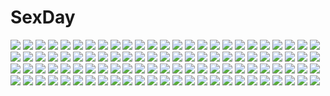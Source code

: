 # SexDay
![](https://konachan.com/jpeg/e293d60b621b6f18e1af2276c4954abf/Konachan.com%20-%20169533%20animal_ears%20boots%20brown_eyes%20brown_hair%20catgirl%20gun%20nancou_%28nankou%29%20original%20short_hair%20skirt%20tail%20thighhighs%20weapon%20white.jpg)
![](https://konachan.com/image/5af7ffee74c90377782b66f80ec13e26/Konachan.com%20-%20173375%20aqua_eyes%20aqua_hair%20close%20gloves%20hatsune_miku%20headphones%20jpeg_artifacts%20long_hair%20throtem%20twintails%20vocaloid.jpg)
![](https://konachan.com/image/69929931f9f5d5f99ea1f011d900fae4/Konachan.com%20-%20229291%202girls%20aliasing%20brown_eyes%20brown_hair%20headdress%20japanese_clothes%20kimi_no_na_wa%20long_hair%20miko%20miyamizu_mitsuha%20ponytail%20scroll_lock_%28scrool5%29.jpg)
![](https://konachan.com/image/e08424b1c01bed97cd3fbb4a3b17f18d/Konachan.com%20-%20204718%20anthropomorphism%20battleship_hime%20black_hair%20breasts%20chain%20collar%20dress%20elbow_gloves%20gloves%20horns%20kantai_collection%20long_hair%20orange_eyes%20pcw.jpg)
![](https://konachan.com/jpeg/89bad6f35bf035f985a1d5362640efdd/Konachan.com%20-%20208476%20bakemonogatari%20bow%20hachikuji_mayoi%20headband%20loli%20monogatari_%28series%29%20nisemonogatari%20school_uniform%20socks%20twintails.jpg)
![](https://konachan.com/image/7beef64d01c9937b4a18b6b1303f1b71/Konachan.com%20-%20205744%20asamurasaki%20black_hair%20blue_eyes%20dress%20hat%20long_hair%20necklace%20original%20sunset%20water.jpg)
![](https://konachan.com/image/1184970b9e95316e0be4d40ae5a1420f/Konachan.com%20-%20251389%20brown_hair%20building%20city%20clouds%20grass%20kneehighs%20k_ryo%20long_hair%20original%20park%20reflection%20scenic%20school_uniform%20short_hair%20skirt%20sky%20tree%20water.jpg)
![](https://konachan.com/image/321e5e4cbb9953367d5caff10d7f1481/Konachan.com%20-%20190833%202girls%20ayase_miya%20azumi_risa%20black_hair%20blue_eyes%20jpeg_artifacts%20petals%20pink_eyes%20pink_hair%20ribbons%20school_uniform%20tagme%20twintails%20zoom_layer.jpg)
![](https://konachan.com/jpeg/66c557414cbc35372949ac422565e747/Konachan.com%20-%20300786%20anthropomorphism%20azur_lane%20censored%20maid%20penis%20pussy%20sex%20sirius_%28azur_lane%29%20uzuki_karasu.jpg)
![](https://konachan.com/image/d18eabe556a6115715bfae6ed675b98d/Konachan.com%20-%20303408%20aircraft%20black_hair%20blue_eyes%20clouds%20kinako_95%20original%20school_uniform%20short_hair%20sky.jpg)
![](https://konachan.com/image/808a36b6d008af9128da024088539f15/Konachan.com%20-%20128524%20esperanza_%28wp%29%20seikon_no_qwaser%20tagme.jpg)
![](https://konachan.com/image/07635ba4b48c1e273a33d5587befe948/Konachan.com%20-%20209135%20blue_eyes%20blue_hair%20blush%20fumihiko%20hikari_%28pokemon%29%20male%20nipples%20pokemon%20satoshi_%28pokemon%29%20sex%20takeshi_%28pokemon%29.jpg)
![](https://konachan.com/jpeg/6337db7315c08d3496e932071e750bd2/Konachan.com%20-%20210618%20boots%20dress%20fang%20hyakuya_mikaela%20kotohane%20krul_tepes%20long_hair%20owari_no_seraph%20petals%20pink_hair%20pointed_ears%20thighhighs%20vampire%20water%20wings.jpg)
![](https://konachan.com/image/df3c41039ffc8e04715b84e45223a03a/Konachan.com%20-%20172105%20brown_hair%20cape%20katana%20long_hair%20original%20pantyhose%20red_eyes%20school_uniform%20sword%20takayama_dan%20watermark%20weapon%20zoom_layer.jpg)
![](https://konachan.com/image/9a565488891929c28ec1328928dbb7ab/Konachan.com%20-%207804%20hina_ichigo%20rozen_maiden%20ushiki_yoshitaka.jpg)
![](https://konachan.com/jpeg/24f2e358d3dd9328c73d0c39298661a5/Konachan.com%20-%20121525%20amagami%20azuma_ren%20bra%20breasts%20cum%20nipples%20open_shirt%20panties%20tanamachi_kaoru%20underwear.jpg)
![](https://konachan.com/image/5874fe816ca963619f325b5529029113/Konachan.com%20-%2026406%20disgaea%20pleinair%20pointed_ears%20ryo.jpeg)
![](https://konachan.com/image/e30f8506eabed40b2ee4bd1b4839d20f/Konachan.com%20-%2086956%20bow%20breasts%20cape%20catgirl%20cirno%20cleavage%20daiyousei%20fairy%20group%20halloween%20hat%20kurobuta%20pink_hair%20pumpkin%20red_eyes%20ribbons%20rumia%20tail%20touhou%20wings.jpg)
![](https://konachan.com/jpeg/586bb630b7426fa3c4b25931bf103259/Konachan.com%20-%20165539%20bed%20blonde_hair%20blue_eyes%20breasts%20censored%20game_cg%20grimoire_no_shisho%20long_hair%20nipples%20nude%20pussy%20pussy_juice%20teresa_norwood%20wet.jpg)
![](https://konachan.com/jpeg/e2e0c4919b724c6ea39ff6c14c76d9f0/Konachan.com%20-%20134528%20asaba_yuu%20blonde_hair%20blue_eyes%20breasts%20cleavage%20feng%20game_cg%20hoshizora_e_kakaru_hashi%20hoshizora_e_kakaru_hashi_aa%20nanamori_seira.jpg)
![](https://konachan.com/jpeg/e28f15cfb1b582b96deeaa7df795853d/Konachan.com%20-%20286179%20barefoot%20black_hair%20blue_eyes%20blush%20breasts%20cleavage%20couch%20drink%20fang%20food%20glasses%20panties%20pizza%20pizza_thot%20tips%20twintails%20underwear%20yohan1754.jpg)
![](https://konachan.com/jpeg/22756f365c947b105fc80ede66a51b9f/Konachan.com%20-%20247393%20bikini%20blonde_hair%20blush%20breasts%20cameltoe%20lasterk%20navel%20nipples%20no_bra%20shirobako%20short_hair%20swimsuit%20thighhighs%20topless%20twintails%20white%20yano_erika.jpg)
![](https://konachan.com/jpeg/667601ae01acc161ed71e2a3c241bdf3/Konachan.com%20-%20195856%20blush%20bra%20breasts%20cleavage%20game_cg%20hikari_%28sakura_angels%29%20long_hair%20panties%20pink_hair%20purple_eyes%20sakura_angels%20tagme%20underwear%20wanaca%20winged_cloud.jpg)
![](https://konachan.com/image/bb983e1a0420fdfb3d407dd1592814e9/Konachan.com%20-%2039885%20hatsune_miku%20ipod%20parody%20polychromatic%20silhouette%20vocaloid.jpg)
![](https://konachan.com/image/4b55582c85bf33dfbc50e5e35806388f/Konachan.com%20-%2078069%20baka_to_test_to_shoukanjuu%20code_geass%20crossover%20godees%20male%20monochrome%20tsuchiya_kouta.jpg)
![](https://konachan.com/image/237247ef8b1ec585eecac7f17850adb8/Konachan.com%20-%20130115%20ass%20blush%20breasts%20idolmaster%20nipples%20panties%20red_eyes%20shijou_takane%20thighhighs%20umakatsuhai%20underwear.jpg)
![](https://konachan.com/image/98bddd14380e6368f101b95fcd0328c9/Konachan.com%20-%20283743%20animal%20building%20clouds%20fish%20landscape%20nobody%20nodata%20original%20scenic%20sky%20sunset%20water.jpg)
![](https://konachan.com/image/2cb48ac10640a9a462377331425c44b2/Konachan.com%20-%20247099%20boku_no_hero_academia%20braids%20brown_eyes%20brown_hair%20close%20japanese_clothes%20makumakukawaii%20short_hair%20signed%20uraraka_ochako%20yukata.jpg)
![](https://konachan.com/image/39fbc503b7ea3698762b253b70822141/Konachan.com%20-%2081388%20all_male%20ciel_phantomhive%20claude_faustus%20cosplay%20grell_sutcliff%20kuroshitsuji%20male%20pirate%20sebastian_michaelis.jpg)
![](https://konachan.com/image/f561a6e26641ba5adc6d3eceb4a655f9/Konachan.com%20-%20249285%20animal%20boots%20camera%20el-zheng%20hatsune_miku%20long_hair%20penguin%20scarf%20twintails%20vocaloid%20watermark%20white.jpg)
![](https://konachan.com/image/b4ffc561bcb38d50bf3d29b37c6c4b95/Konachan.com%20-%2036743%20caitsith_nekoko%20kirimiya_miduki%20shiraki_aeka%20tagme%20yume_miru_kusuri.jpg)
![](https://konachan.com/image/4a86c7aceadc7585109ca703207682c9/Konachan.com%20-%20185790%20anthropomorphism%20ass%20bed%20blush%20brown_eyes%20brown_hair%20fang%20ikazuchi_%28kancolle%29%20kantai_collection%20loli%20naobe009%20nopan%20short_hair%20thighhighs%20topless.jpg)
![](https://konachan.com/jpeg/73a6f9b725409378d8743aaed02e4c89/Konachan.com%20-%2087822%20amanatsu%20ayase_mao%20bed%20blue_eyes%20breasts%20chuablesoft%20cleavage%20ginta%20panties%20red_hair%20tagme%20underwear.jpg)
![](https://konachan.com/jpeg/8ef02b96afee9cdf1f39c04dce283d75/Konachan.com%20-%20182983%20ass%20blonde_hair%20blush%20eufonie%20game_cg%20headband%20koiken_otome%20panties%20someya_yuzu%20tateha%20tears%20underwear%20yellow_eyes.jpg)
![](https://konachan.com/jpeg/1dd0748f220edeb34cee17cba0ead919/Konachan.com%20-%20139317%20bikini%20blush%20breast_hold%20colorful_cure%20etoiles%20game_cg%20long_hair%20moric%20purple_hair%20sakuramiya_aoi%20swimsuit%20wet.jpg)
![](https://konachan.com/jpeg/d998a6268d572d78c1501913a00e50b6/Konachan.com%20-%20167383%20black_hair%20blonde_hair%20gloves%20haruno_sakura%20headband%20male%20naruto%20petals%20pink_hair%20short_hair%20sword%20uchiha_sasuke%20uzumaki_naruto%20weapon.jpg)
![](https://konachan.com/image/e00fa2b0174618b8be9bedeaa18efc05/Konachan.com%20-%20277241%20anthropomorphism%20bed%20dress%20girls_frontline%20green_eyes%20hat%20hk416_%28girls_frontline%29%20long_hair%20tttanggvl%20white_hair.jpg)
![](https://konachan.com/image/78e4445eb77ce90a6957f9bee51c5862/Konachan.com%20-%2069737%20animal_ears%20foxgirl%20purple%20short_hair%20silhouette%20tail%20touhou%20yakumo_ran.jpg)
![](https://konachan.com/image/8817167f61a0e1947c186b65cb2a27d5/Konachan.com%20-%2035311%20hatsune_miku%20vocaloid.jpg)
![](https://konachan.com/image/02551a759c7b197bf4d153421c5f2818/Konachan.com%20-%2075416%20akatsuki_no_goei%20anzu_%28akatsuki_no_goei%29%20game_cg%20ruins%20stars%20syangrila%20tomose_shunsaku.jpg)
![](https://konachan.com/image/fc3e9ea4e1e02d1ef84c1bde3f28eb96/Konachan.com%20-%20214696%20blonde_hair%20bodysuit%20breasts%20cleavage%20fire%20flowers%20garter_belt%20headdress%20kakiman%20long_hair%20magic%20orange_eyes%20original%20sword%20thighhighs%20weapon.jpg)
![](https://konachan.com/jpeg/b71b8082d822b38fa1d91ac2b14e77ae/Konachan.com%20-%20243533%20love_live%21_school_idol_project%20minami_kotori%20tagme_%28artist%29%20toujou_nozomi.jpg)
![](https://konachan.com/image/73287f69a626c50ab05b2e02941c6a9e/Konachan.com%20-%20244685%20bikini%20breasts%20clouds%20drink%20flowers%20food%20fruit%20glasses%20katou_ai%20long_hair%20megami%20navel%20pool%20red_eyes%20scan%20short_hair%20sky%20swimsuit%20tree%20umbrella%20water.jpg)
![](https://konachan.com/jpeg/14e4e861e74788e62347a1310230bfeb/Konachan.com%20-%20251753%202girls%20bed%20blonde_hair%20book%20bra%20cropped%20ezusa%20gray_hair%20navel%20orange_eyes%20panties%20shirt%20skirt%20stockings%20thighhighs%20underwear%20yellow_eyes.jpg)
![](https://konachan.com/image/403e7ad146be3af464b746d7cd40c451/Konachan.com%20-%2059831%20nako_%28nonrain%29%20sailor_moon%20sailor_moon_%28character%29%20tsukino_usagi.jpg)
![](https://konachan.com/image/0b61381e845d43163bd0011ad07ec7ea/Konachan.com%20-%20222538%20animal_ears%20barefoot%20collar%20fang%20long_hair%20moi_%28latte_art%29%20red_eyes%20red_hair%20ribbons%20shingeki_no_bahamut%20twintails%20white.jpg)
![](https://konachan.com/jpeg/107bbecd1ad832c18a67d8daaf89a3a9/Konachan.com%20-%20296202%20anastasia_%28fate_grand_order%29%20barefoot%20bikini%20blush%20fate_grand_order%20fate_%28series%29%20flowers%20gray_hair%20long_hair%20navel%20nikkunemu%20rose%20swimsuit%20waifu2x.jpg)
![](https://konachan.com/jpeg/8445e4c5edd372846f1add8c962659f5/Konachan.com%20-%20267883%20bed%20blonde_hair%20blush%20breasts%20dengeki_moeoh%20long_hair%20nude%20purple_eyes%20yuuki_hagure.jpg)
![](https://konachan.com/image/1fc711597b95ab3305d05e827c7619a6/Konachan.com%20-%2078824%20koyashiki_miyu%20meguri_megureba_megurutoki%21%3F.jpg)
![](https://konachan.com/jpeg/2100854cae349f0870d26998f1e97b3e/Konachan.com%20-%2063170%202girls%20ass%20black_hair%20blonde_hair%20blue_eyes%20blush%20breasts%20nipples%20nude%20panties%20panty_pull%20peko%20short_hair%20thighhighs%20topless%20underwear%20yuri.jpg)
![](https://konachan.com/image/0b210986f1eee7c9bd460e46bfbf3e9e/Konachan.com%20-%2072695%20barefoot%20green_eyes%20green_hair%20kitsune_%28scaz%29%20kochiya_sanae%20long_hair%20skirt%20touhou.jpg)
![](https://konachan.com/image/2160e3e1d404519a46f386ff2690983e/Konachan.com%20-%2063307%20game_cg%20kiss_x_demon_lord_x_darjeeling%20kuyou_sarasa%20long_hair%20marmalade%20mikeou%20moon%20night%20red_eyes%20skirt%20stars%20tie%20weapon.jpg)
![](https://konachan.com/image/43c75763d05b17cd1192cfe3f3ef9d2f/Konachan.com%20-%20229620%20aqua_eyes%20black_light%20choker%20feathers%20grass%20long_hair%20magic%20navel%20necklace%20original%20red_hair%20signed%20skirt%20staff%20tattoo%20tree%20watermark%20wristwear.jpg)
![](https://konachan.com/jpeg/35231b118b2f801460996ee35aa29669/Konachan.com%20-%20242384%20annin_doufu%20food%20fruit%20headband%20idolmaster%20idolmaster_cinderella_girls%20muramatsu_sakura%20necklace%20skirt%20wink%20wristwear.jpg)
![](https://konachan.com/image/9138c1a369e4fcd8498f81553b7025d5/Konachan.com%20-%20269377%20black_eyes%20black_hair%20bow%20gin_%28oyoyo%29%20long_hair%20original%20panties%20school_uniform%20skirt%20skirt_lift%20underwear.jpg)
![](https://konachan.com/jpeg/f0148b1015ae0b2654cfcad25ce1825d/Konachan.com%20-%20294804%20auko%20candy%20drink%20flowers%20food%20fruit%20lucario%20orange_%28fruit%29%20pokemon%20popsicle%20strawberry.jpg)
![](https://konachan.com/image/9740797d121bcccd425106f0168269a4/Konachan.com%20-%2038219%20animal_ears%20ass%20autumn%20clouds%20hat%20kamiya_tomoe%20leaves%20panties%20red_eyes%20short_hair%20sky%20sword%20tail%20touhou%20underwear%20weapon%20white_hair%20wolfgirl.jpg)
![](https://konachan.com/image/5e6cf6b32faf8b29fad4d272a9e5a2cf/Konachan.com%20-%2037188%20kagurazaka_asuna%20konoe_konoka%20mahou_sensei_negima%20sakurazaki_setsuna%20sasaki_makie%20swimsuit.jpg)
![](https://konachan.com/jpeg/62d58265d7059657cb3790c157dad6f3/Konachan.com%20-%20159660%20k-on%21%20nakano_azusa%20nopan%20norizou_type-r%20pussy%20uncensored.jpg)
![](https://konachan.com/image/45dbdcf5cc81966adb86dc6d0b56c8d2/Konachan.com%20-%20276999%20akasaai%20blush%20breasts%20brown_hair%20couch%20long_hair%20navel%20nipples%20no_bra%20open_shirt%20original%20panties%20skirt%20skirt_lift%20thighhighs%20twintails%20underwear.jpg)
![](https://konachan.com/image/3693061576c003f12bd5f0730ea569a8/Konachan.com%20-%20120946%20cabbit%20loli%20midori_no_umi%20nipple_slip%20panties%20striped_panties%20thighhighs%20tsumugi_%28midori_no_umi%29%20underwear%20yukie.jpg)
![](https://konachan.com/jpeg/6c0aa9b5625868c4aa69c774b06f4387/Konachan.com%20-%20215792%20animal_ears%20aqua_eyes%20bow%20brown_hair%20glasses%20hiyori%20male%20orange_eyes%20original%20purple_eyes%20rui%20sasucchi95%20skirt%20tie.jpg)
![](https://konachan.com/image/206885422c110df38bcb3e45bb69c409/Konachan.com%20-%2074651%20barefoot%20food%20junji%20kagamine_len%20kagamine_rin%20male%20vocaloid.jpg)
![](https://konachan.com/jpeg/65199da217f97cc8ad75d3a8046ae510/Konachan.com%20-%20306646%202girls%20animal%20aqua_hair%20bird%20dress%20flowers%20food%20fruit%20loli%20long_hair%20original%20pantyhose%20skirt%20sky%20strawberry%20tree%20yellow_eyes%20zongmao.jpg)
![](https://konachan.com/image/9e55499bcfe11bcd138d003c3ac5461b/Konachan.com%20-%2088199%202girls%20bikini%20breasts%20cleavage%20higurashi_no_naku_koro_ni%20ryuuguu_rena%20sonozaki_mion%20swimsuit%20wet%20zoom_layer.jpg)
![](https://konachan.com/image/f9a659ac68506e7361acbf937d07c1d8/Konachan.com%20-%20165007%20brown_hair%20butterfly%20chocolate_bomb%20dress%20flowers%20hakurei_reimu%20japanese_clothes%20miko%20ofuda%20petals%20red_eyes%20thighhighs%20touhou%20water%20zettai_ryouiki.jpg)
![](https://konachan.com/image/342691be183f1d1d0b44ea132db73d53/Konachan.com%20-%20112615%20eiyuu%20green_eyes%20green_hair%20original%20short_hair%20thighhighs.jpg)
![](https://konachan.com/image/0ae733c9be8fb68eb2306ee9edcac6f6/Konachan.com%20-%2022351%20aquaplus%20kusakabe_yuki%20leaf%20nakamura_takeshi%20swimsuit%20to_heart%20to_heart_2.jpg)
![](https://konachan.com/image/737beafc4c914d75ed6964f3393a4039/Konachan.com%20-%20275354%20bikini%20breasts%20erect_nipples%20long_hair%20nami%20navel%20one_piece%20orange_hair%20red_eyes%20swimsuit%20tattoo%20toten_%28der_fuhrer%29%20white%20wristwear.jpg)
![](https://konachan.com/image/6e5e623ed27dca8977ab38cd6b69400d/Konachan.com%20-%2099921%20elbow_gloves%20gloves%20green_hair%20hatsune_miku%20headphones%20shutane%20twintails%20vocaloid.jpg)
![](https://konachan.com/jpeg/6d793549d7c4940a5998f83459e3e3db/Konachan.com%20-%2090820%20animal_ears%20apron%20black%20blush%20catgirl%20gokou_ruri%20headband%20long_hair%20maid%20pink_eyes%20purple_hair%20transparent%20vector.jpg)
![](https://konachan.com/jpeg/a7bb09d8ef96371899413d6f0a9c8d6b/Konachan.com%20-%20298198%20christmas%20hatsune_miku%20vocaloid%20watermark%20zhayin-san.jpg)
![](https://konachan.com/image/928bb68cc287cc54e05cdbf72202d029/Konachan.com%20-%20267680%20apron%20aqua_eyes%20blue_hair%20bow%20doll%20gun%20headdress%20long_hair%20maid%20mechagirl%20original%20puppet%20red_hair%20ribbons%20skirt%20socks%20sword%20twintails%20weapon.jpg)
![](https://konachan.com/image/5efffcf5ac59035819b03632045d5359/Konachan.com%20-%2073403%20eva_wei%20oban_star_racers.jpg)
![](https://konachan.com/jpeg/e6e7372a25aae7d9c6195cebaf61c87d/Konachan.com%20-%20173604%20black_hair%20brown_eyes%20long_hair%20original%20school_uniform%20sword%20thighhighs%20tyaba_neko%20weapon%20white.jpg)
![](https://konachan.com/jpeg/df50f37e4059fa5d68506d0676d90787/Konachan.com%20-%20232940%20ayasaki_yuu%20bed%20blue_eyes%20blue_hair%20blush%20breasts%20censored%20game_cg%20long_hair%20navel%20nipples%20nude%20penis%20pussy%20sayori%20smile%20spread_legs.jpg)
![](https://konachan.com/image/2a7e6f361f36e72c2df4a27ec759c841/Konachan.com%20-%20107821%20all_male%20animal%20blue_hair%20building%20cat%20city%20fish%20male%20original%20oropi%20short_hair%20train%20turtle%20water.jpg)
![](https://konachan.com/image/50caa2aa3c53d86884efb5dd3cacd922/Konachan.com%20-%2025359%20aida_kaori%20azumanga_daioh%20blush%20close%20vector%20white.jpg)
![](https://konachan.com/image/0ec68ccad3591da177978f5bd99b2071/Konachan.com%20-%20201037%20animal%20bird%20building%20feathers%20flowers%20grass%20hat%20leaves%20long_hair%20nauimusuka%20original%20scenic%20sky%20tree.jpg)
![](https://konachan.com/jpeg/42f32f38cd3448cc47e616e7d0c92ebd/Konachan.com%20-%20259951%20ass%20barefoot%20blonde_hair%20bodysuit%20breasts%20brown_eyes%20cape%20cleavage%20ereshkigal_%28fate_grand_order%29%20fate_grand_order%20fate_%28series%29%20long_hair%20saisarisu.jpg)
![](https://konachan.com/image/7ef29a8de42225e51953658ee40e12e7/Konachan.com%20-%2053471%20blue_eyes%20long_hair%20megurine_luka%20obiwan%20pink_hair%20vocaloid%20zoom_layer.jpg)
![](https://konachan.com/jpeg/5eeab169a451595b1c2b58db181674de/Konachan.com%20-%20294549%20blush%20ensemble_%28company%29%20fujisaki_nagisa%20game_cg%20kiss%20kurasawa_moko%20male%20mutou_kurihito%20pink_hair%20trap%20yuuki_touya.jpg)
![](https://konachan.com/image/9d4a2299ee926ddf02a8aef2e2aa29a4/Konachan.com%20-%20127323%20breasts%20erect_nipples%20long_hair%20sword%20tagme%20tro%20weapon%20white.jpg)
![](https://konachan.com/jpeg/ce7243b18ad506f663bda43de7a525e8/Konachan.com%20-%2043762%20black%20close%20sairenji_haruna%20to_love_ru.jpg)
![](https://konachan.com/jpeg/8b586412cda9863d7356ce69766f7608/Konachan.com%20-%20137289%202girls%20brown_hair%20carnelian%20heart%20lolita_fashion%20long_hair%20original%20pointed_ears%20purple_eyes%20purple_hair%20red_eyes%20tail%20valentine%20wings.jpg)
![](https://konachan.com/jpeg/2c1e7b6e610b160df5e5c7a9235b4ec1/Konachan.com%20-%2040171%20all_male%20archer%20emiya_shirou%20fate_%28series%29%20fate_stay_night%20male.jpg)
![](https://konachan.com/jpeg/2e87496570ca906df8fa051eb0fe1881/Konachan.com%20-%20138524%20ass%20breasts%20censored%20game_cg%20lewdness_vita_sexualis%20nipples%20school_uniform%20sei_shoujo%20spread_legs%20thighhighs.jpg)
![](https://konachan.com/image/d832b096e9316aeb817070f218db1617/Konachan.com%20-%20143109%202girls%20beach%20bikini%20breasts%20choker%20cleavage%20cropped%20fang%20flowers%20garter%20gokou_ruri%20kotobuki_utage%20lolita_fashion%20long_hair%20swimsuit%20water.jpg)
![](https://konachan.com/jpeg/1cf92f5cc9062ac84d7fa9cc0e8c4fd4/Konachan.com%20-%20183498%20animal_ears%20blue_eyes%20blush%20breasts%20cleavage%20endless_dungeon%20game_cg%20kinta_%28distortion%29%20long_hair%20navel%20rinse_whitecastle%20swimsuit.jpg)
![](https://konachan.com/image/c05134adb20bb5dc5d7b53c008b14b3d/Konachan.com%20-%2080339%20blue_hair%20bow%20dress%20flowers%20hinanawi_tenshi%20long_hair%20nagae_iku%20petals%20pink_eyes%20purple_hair%20red_eyes%20tears%20touhou.jpg)
![](https://konachan.com/jpeg/84ed8fb04a5f9fb48a90465197dcfa13/Konachan.com%20-%20132437%20animal_ears%20breasts%20bunny_ears%20bunnygirl%20cleavage%20dracu-riot%21%20elina_olegovna_owen%20game_cg%20gray_hair%20kobuichi%20long_hair%20purple_eyes%20yuzusoft.jpg)
![](https://konachan.com/image/8d4402f5ae8df6e239997c8b3a1ad956/Konachan.com%20-%2051526%20akiyama_mio%20hirasawa_yui%20k-on%21%20kotobuki_tsumugi%20signed%20tainaka_ritsu.jpg)
![](https://konachan.com/jpeg/3748bf11e294943f4a766e5ad48be6b1/Konachan.com%20-%2039518%20macross%20macross_frontier%20ranka_lee%20vector.jpg)
![](https://konachan.com/jpeg/1b0d493af266b804d22154b1b34a0311/Konachan.com%20-%20287037%202girls%20animal%20bird%20blonde_hair%20blue_eyes%20blush%20bow%20braids%20brown_hair%20green_eyes%20juna%20leaves%20long_hair%20original%20school_uniform%20shirt%20short_hair%20skirt.jpg)
![](https://konachan.com/jpeg/32d8821dd650aaa7f77d4722ca5c440d/Konachan.com%20-%20172509%20blush%20book%20bow%20feathers%20game_cg%20grimoire_no_shisho%20juris_elmar%20long_hair%20marushin_%28denwa0214%29%20panties%20purple_eyes%20purple_hair%20underwear.jpg)
![](https://konachan.com/image/5a666b7e2935b8fa6c07e1b3a3acfbdb/Konachan.com%20-%2014555%20ayanami_rei%20black%20neon_genesis_evangelion.jpg)
![](https://konachan.com/image/7b9f2b892ad3f32df8e370cc70058719/Konachan.com%20-%20168238%20annie_leonhardt%20bertholt_fubar%20black_hair%20blonde_hair%20lain_%28artist%29%20reiner_braun%20shingeki_no_kyojin%20short_hair%20uniform.jpg)
![](https://konachan.com/image/6b561753e0471dc389ae3bf0709183cd/Konachan.com%20-%2030045%20nagomi.jpg)
![](https://konachan.com/image/e7eb24e1259e7d8926a3ed342f486546/Konachan.com%20-%20183706%20beatmania%20beatmania_iidx%20clouds%20nobody%20sanamisa%20sky%20stars.jpg)
![](https://konachan.com/image/ed326831d2e843fc0141a7cc8277c0ac/Konachan.com%20-%20260640%20aliasing%20ams%20animal_ears%20arena_of_valor%20blonde_hair%20breasts%20bunny_ears%20cleavage%20long_hair%20navel%20ponytail%20tagme_%28character%29%20umbrella.jpg)
